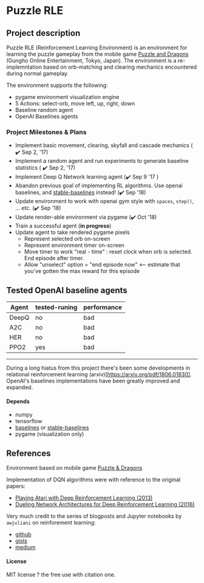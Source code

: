 # Puzzle RLE
## Project description
Puzzle RLE (Reinforcement Learning Environment) is an environment for learning the puzzle gameplay from the mobile game [Puzzle and Dragons](https://youtu.be/tLku-s20EBE) (Gungho Online Entertainment, Tokyo, Japan).
The environment is a re-implemntation based on orb-matching and clearing mechanics encountered during normal gameplay.

The environment supports the following:
* pygame environment visualization engine
* 5 Actions: select-orb, move left, up, right, down
* Baseline random agent
* OpenAI Baselines agents

### Project Milestones & Plans
- Implement basic movement, clearing, skyfall and cascade mechanics ( :heavy_check_mark: Sep 2, '17)
- Implement a random agent and run experiments to generate baseline statistics ( :heavy_check_mark: Sep 2, '17)
- Implement Deep Q Network learning agent (:heavy_check_mark: Sep 9 '17 )
- Abandon previous goal of implementing RL algorithms. Use openai baselines, and [stable-baselines](https:github.com/hill-a/stable-baselines) instead! (:heavy_check_mark: Sep '18) 
- Update environment to work with openai gym style with `spaces`, `step()`, ... etc. (:heavy_check_mark: Sep '18)
- Update render-able environment via pygame (:heavy_check_mark: Oct '18)
- Train a successful agent (__in progress__)
- Update agent to take rendered pygame pixels
    - Represent selected orb on-screen
    - Represent environment timer on-screen
    - Move timer to work "real - time" : reset clock when orb is selected. End episode after timer.
    - Allow "unselect" option = "end episode now" <-- estimate that you've gotten the max reward for this episode

## Tested OpenAI baseline agents
|Agent|tested-runing|performance|
| --- | --- | --- |
|DeepQ| no | bad |
|A2C| no | bad |
|HER| no | bad |
|PPO2| yes | bad |

----------------------
During a long hiatus from this project there's been some developments in relational reinforcement learning (arxiv)[https://arxiv.org/pdf/1806.01830]. OpenAI's baselines implementations have been greatly improved and expanded.

#### Depends
* numpy
* tensorflow
* [baselines](https://github.com/openai/baselines) or [stable-baselines](https//:github.com/hill-a/stable-baselines)
* pygame (visualization only)

## References
Environment based on mobile game [Puzzle & Dragons](https://www.puzzleanddragons.us/)

Implementation of DQN algorithms were with reference to the original papers:
* [Playing Atari with Deep Reinforcement Learning (2013)](https://arxiv.org/pdf/1312.5602.pdf)
* [Dueling Network Architectures for Deep Reinforcement Learning (2016)](https://arxiv.org/pdf/1511.06581.pdf)

Very much credit to the series of blogposts and Jupyter notebooks by `awjuliani` on reinforement learning:
* [github](https://github.com/awjuliani/DeepRL-Agents)
* [gists](https://gist.github.com/awjuliani?page=1)
* [medium](https://medium.com/emergent-future/simple-reinforcement-learning-with-tensorflow-part-0-q-learning-with-tables-and-neural-networks-d195264329d0)

#### License
MIT license ? the free use with citation one.
